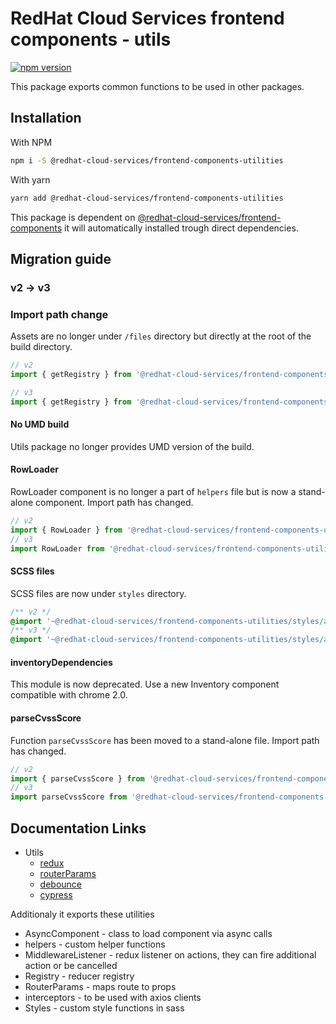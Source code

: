 # RedHat Cloud Services frontend components - utils

[![npm version](https://badge.fury.io/js/%40redhat-cloud-services%2Ffrontend-components-utilities.svg)](https://badge.fury.io/js/%40redhat-cloud-services%2Ffrontend-components-utilities)

This package exports common functions to be used in other packages.

## Installation
With NPM
```bash
npm i -S @redhat-cloud-services/frontend-components-utilities
```

With yarn
```bash
yarn add @redhat-cloud-services/frontend-components-utilities
```

This package is dependent on [@redhat-cloud-services/frontend-components](https://www.npmjs.com/package/@redhat-cloud-services/frontend-components) it will automatically installed trough direct dependencies.

## Migration guide
### v2 -> v3

### Import path change

Assets are no longer under `/files` directory but directly at the root of the build directory.

```jsx
// v2
import { getRegistry } from '@redhat-cloud-services/frontend-components-utilities/Registry';

// v3
import { getRegistry } from '@redhat-cloud-services/frontend-components-utilities/Registry';
```

#### No UMD build

Utils package no longer provides UMD version of the build.

#### RowLoader

RowLoader component is no longer a part of `helpers` file but is now a stand-alone component. Import path has changed.

```jsx
// v2
import { RowLoader } from '@redhat-cloud-services/frontend-components-utilities/helpers'
// v3
import RowLoader from '@redhat-cloud-services/frontend-components-utilities/RowLoader'
```

#### SCSS files

SCSS files are now under `styles` directory.

```scss
/** v2 */
@import '~@redhat-cloud-services/frontend-components-utilities/styles/all';
/** v3 */
@import '~@redhat-cloud-services/frontend-components-utilities/styles/all''

```

#### inventoryDependencies

This module is now deprecated. Use a new Inventory component compatible with chrome 2.0.

#### parseCvssScore

Function `parseCvssScore` has been moved to a stand-alone file. Import path has changed.
```jsx
// v2
import { parseCvssScore } from '@redhat-cloud-services/frontend-components-utilities/helpers'
// v3
import parseCvssScore from '@redhat-cloud-services/frontend-components-utilities/parseCvssScore'
```

## Documentation Links

* Utils
  * [redux](doc/redux.md)
  * [routerParams](doc/routerParams.md)
  * [debounce](doc/debounce.md)
  * [cypress](doc/Cypress.md)

Additionaly it exports these utilities
* AsyncComponent - class to load component via async calls
* helpers - custom helper functions
* MiddlewareListener - redux listener on actions, they can fire additional action or be cancelled
* Registry - reducer registry
* RouterParams - maps route to props
* interceptors - to be used with axios clients
* Styles - custom style functions in sass
